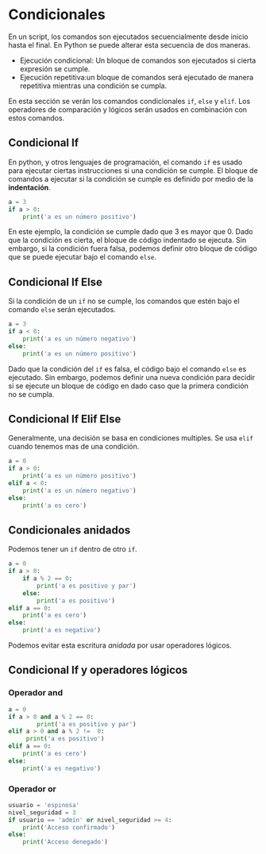 # Condicionales

En un script, los comandos son ejecutados secuencialmente desde inicio hasta el final. En Python se puede alterar esta secuencia de dos maneras.

- Ejecución condicional: Un bloque de comandos son ejecutados si cierta expresión se cumple.
- Ejecución repetitiva:un bloque de comandos será ejecutado de manera repetitiva mientras una condición se cumpla.

En esta sección se verán los comandos condicionales `if`, `else` y `elif`. Los operadores de comparación y lógicos serán usados en combinación con estos comandos.

## Condicional If

En python, y otros lenguajes de programación, el comando `if` es usado para ejecutar ciertas instrucciones si una condición se cumple. El bloque de comandos a ejecutar si la condición se cumple es definido por medio de la **indentación**.

```python
a = 3
if a > 0:
    print('a es un número positivo')
```

En este ejemplo, la condición se cumple dado que 3 es mayor que 0. Dado que la condición es cierta, el bloque de código indentado se ejecuta. Sin embargo, si la condición fuera falsa, podemos definir otro bloque de código que se puede ejecutar bajo el comando `else`.

## Condicional If Else

Si la condición de un `if` no se cumple, los comandos que estén bajo el comando `else` serán ejecutados.

```python
a = 3
if a < 0:
    print('a es un número negativo')
else:
    print('a es un número positivo')
```

Dado que la condición del `if` es falsa, el código bajo el comando `else` es ejecutado. Sin embargo, podemos definir una nueva condición para decidir si se ejecute un bloque de código en dado caso que la primera condición no se cumpla.

## Condicional If Elif Else

Generalmente, una decisión se basa en condiciones multiples. Se usa `elif` cuando tenemos mas de una condición.

```python
a = 0
if a > 0:
    print('a es un número positivo')
elif a < 0:
    print('a es un número negativo')
else:
    print('a es cero')
```

## Condicionales anidados

Podemos tener un `if` dentro de otro  `if`.

```python
a = 0
if a > 0:
    if a % 2 == 0:
        print('a es positivo y par')
    else:
        print('a es positivo')
elif a == 0:
    print('a es cero')
else:
    print('a es negativo')
```

Podemos evitar esta escritura *anidada* por usar operadores lógicos.

## Condicional If y operadores lógicos

### Operador and

```python
a = 0
if a > 0 and a % 2 == 0:
        print('a es positivo y par')
elif a > 0 and a % 2 !=  0:
     print('a es positivo')
elif a == 0:
    print('a es cero')
else:
    print('a es negativo')
```

### Operador or

```python
usuario = 'espinosa'
nivel_seguridad = 3
if usuario == 'admin' or nivel_seguridad >= 4:
    print('Acceso confirmado')
else:
    print('Acceso denegado')     
```
